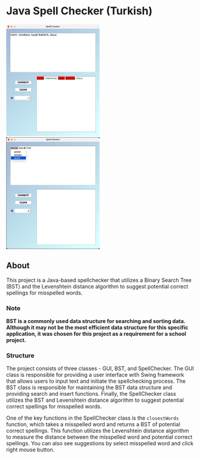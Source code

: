 # Java Spell Checker (Turkish)

<!-- ![](/images/ss00.png)
![](/images/ss01.png) -->

<img src="images/ss00.png" alt="Alt text" width="250" height="300" style="margin-right: 25px;" />
<img src="images/ss01.png" alt="Alt text" width="250" height="300" />

## About

This project is a Java-based spellchecker that utilizes a Binary Search Tree (BST) and the Levenshtein distance
algorithm to suggest potential correct spellings for misspelled words.

### Note

**BST is a commonly used data structure for searching and sorting data. Although it may not be the most efficient data
structure for this specific application, it was chosen for this project as a requirement for a school project.**

### Structure

The project consists of three classes - GUI, BST, and SpellChecker. The GUI class is responsible for providing a user
interface with Swing framework that allows users to input text and initiate the spellchecking process. The BST class is
responsible for
maintaining the BST data structure and providing search and insert functions. Finally, the SpellChecker class utilizes
the BST and Levenshtein distance algorithm to suggest potential correct spellings for misspelled words.

One of the key functions in the SpellChecker class is the `closestWords` function, which takes a misspelled word and
returns a BST of potential correct spellings. This function utilizes the Levenshtein distance algorithm to measure the
distance between the misspelled word and potential correct spellings. You can also see suggestions by select misspelled
word and click right mouse button.
